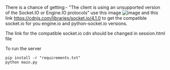 There is a chance of getting:- "The client is using an unsupported version of the Socket.IO or Engine.IO protocols"
use this image ![image](https://user-images.githubusercontent.com/22448776/210055145-3f93f41f-c25d-49f7-893c-fbaf4b64b1e9.png)
and this link https://cdnjs.com/libraries/socket.io/4.1.0 to get the compatible socket.io for you engine.io and python-socket.io versions.

The link for the compatible socket.io cdn should be changed in session.html file

To run the server

    pip install -r "requirements.txt"
    python main.py

